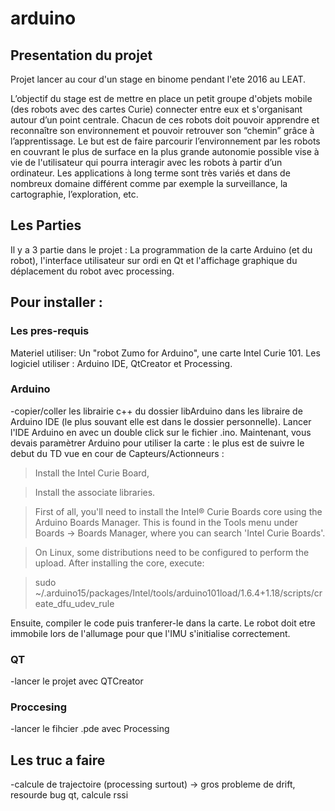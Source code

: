 # arduino

## Presentation du projet

Projet lancer au cour d'un stage en binome pendant l'ete 2016 au LEAT.

L’objectif du stage est de mettre en place un petit groupe d'objets mobile (des robots avec des cartes Curie) connecter entre eux et s'organisant autour d’un point centrale. Chacun de ces robots doit pouvoir apprendre et reconnaître son environnement et pouvoir retrouver son “chemin” grâce à l’apprentissage. Le but est de faire parcourir l’environnement par les robots en couvrant le plus de surface en la plus grande autonomie possible vise à vie de l'utilisateur qui pourra interagir avec les robots à partir d’un ordinateur.
Les applications à long terme sont très variés et dans de nombreux domaine différent  comme par exemple la surveillance, la cartographie, l’exploration, etc. 

## Les Parties

Il y a 3 partie dans le projet : La programmation de la carte Arduino (et du robot), l'interface utilisateur sur ordi en Qt et l'affichage graphique du déplacement du robot avec processing.


## Pour installer : 

### Les pres-requis

Materiel utiliser: Un "robot Zumo for Arduino", une carte Intel Curie 101.
Les logiciel utiliser : Arduino IDE, QtCreator et Processing.
 
 
### Arduino

-copier/coller les librairie c++ du dossier libArduino dans les libraire de Arduino IDE (le plus souvant elle est dans le dossier personnelle). Lancer l'IDE Arduino en avec un double click sur le fichier .ino. Maintenant, vous devais paramètrer Arduino pour utiliser la carte : le plus est de suivre le debut du TD vue en cour de Capteurs/Actionneurs : 



> Install the Intel Curie Board,

> Install the associate libraries.

> First of all, you'll need to install the Intel® Curie Boards core using the Arduino Boards Manager.
> This is found in the Tools menu under Boards -> Boards Manager, where you can search 'Intel Curie
> Boards'.

> On Linux, some distributions need to be configured to perform the upload. After installing the core,
> execute:

> sudo ~/.arduino15/packages/Intel/tools/arduino101load/1.6.4+1.18/scripts/create_dfu_udev_rule

Ensuite, compiler le code puis tranferer-le dans la carte. Le robot doit etre immobile lors de l'allumage pour que l'IMU s'initialise correctement.

### QT

-lancer le projet avec QTCreator

### Proccesing

-lancer le fihcier .pde avec Processing

## Les truc a faire 

-calcule de trajectoire (processing surtout) → gros probleme de drift, resourde bug qt, calcule rssi
